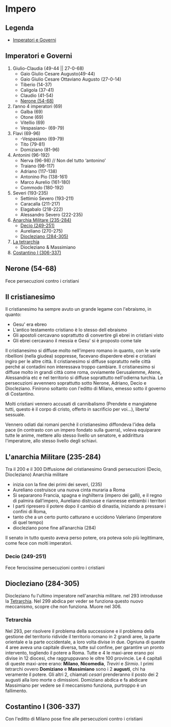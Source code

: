 # Impero

## Legenda

- [Imperatori e Governi](https://github.com/killerbossoriginal/quaderno/blob/main/storia/roma/impero.md#imperatori-e-governi)

## Imperatori e Governi

1. Giulio-Claudia (49-44 || 27-0-68)
    - Gaio Giulio Cesare Augusto(49-44)
    - Gaio Giulio Cesare Ottaviano Augusto (27-0-14)
    - Tiberio (14-37)
    - Caligola (37-41)
    - Claudio (41-54)
    - [Nerone (54-68)](https://github.com/killerbossoriginal/quaderno/blob/main/storia/roma/impero.md#nerone-54-68)
2. l’anno 4 imperatori (69)
    - Galba (69)
    - Otone (69)
    - Vitellio (69)
    - Vespasiano- (69-79)
3. Flavi (69-96)
    - -Vespasiano (69-79)
    - Tito (79-81)
    - Domiziano (81-96)
4. Antonini (96-192)
    - Nerva (96-98) // Non del tutto ‘antonino’
    - Traiano (98-117)
    - Adriano (117-138)
    - Antonino Pio (138-161)
    - Marco Aurelio (161-180)
    - Commodo (180-192)
5. Severi (193-235)
    - Settimio Severo (193-211)
    - Caracalla (211-217)
    - Elagabalo (218-222)
    - Alessandro Severo (222-235)
6. [Anarchia Militare (235-284)](https://github.com/killerbossoriginal/quaderno/blob/main/storia/roma/impero.md#lanarchia-militare-235-284)
    - [Decio (249-251)](https://github.com/killerbossoriginal/quaderno/blob/main/storia/roma/impero.md#decio-249-251)
    - Aureliano (270-275)
    - [Diocleziano (284-305)](https://github.com/killerbossoriginal/quaderno/blob/main/storia/roma/impero.md#diocleziano-284-305)
7. [La tetrarchia](https://github.com/killerbossoriginal/quaderno/blob/main/storia/roma/impero.md#tetrarchia)
    - Diocleziano & Massimiano
8. [Costantino I (306-337)](https://github.com/killerbossoriginal/quaderno/blob/main/storia/roma/impero.md#costantino-i-306-337)

## Nerone (54-68)

Fece persecuzioni contro i cristiani

## Il cristianesimo

Il cristianesimo ha sempre avuto un grande legame con l'ebraismo, in quanto:

- Gesu' era ebreo
- L'antico testamento cristiano è lo stesso dell ebraismo
- Gli apostoli cercavano soprattutto di convertire gli ebrei in cristiani visto
- Gli ebrei cercavano il messia e Gesu' si è proposto come tale

Il cristianesimo si diffuse molto nell'impero romano in quanto, con le varie ribellioni (nella giudea) soppresse, facevano disperdere ebrei e cristiani ingiro per le altre città.
Il cristianesimo si diffuse sopratutto nelle città perché ai contadini non interessava troppo cambiare.
Il cristianesimo si diffuse molto in grandi città come roma, ovviamente Gerusalemme, Atene, Alessandria etc e nel territorio si diffuse soprattutto nell'odierna turchia.
Le persecuzioni avvennero soprattutto sotto Nerone, Adriano, Decio e Diocleziano. Finirono soltanto con l'editto di Milano, emesso sotto il governo di Costantino.

Molti cristiani vennero accusati di cannibalismo (Prendete e mangiatene tutti, questo è il corpo di cristo, offerto in sacrificio per voi...), liberta' sessuale.

Vennero odiati dai romani perchè il cristianesimo diffondeva l'idea della pace (in contrasto con un impero fondato sulla guerra), voleva equiparare tutte le anime, mettere allo stesso livello un senatore, e addirittura l'imperatore, allo stesso livello degli schiavi.

## L'anarchia Militare (235-284)

Tra il 200 e il 300
Diffusione del cristianesimo
Grandi persecuzioni (Decio, Diocleziano)
Anarchia militare

- inizia con la fine dei primi dei severi, (235)
- Aureliano costruisce una nuova cinta muraria a Roma
- Si separarono Francia, spagna e inghilterra (impero dei galli), e il regno di palmira dall’impero, Aureliano distrusse e riannesse entrambi i territori
- I parti ripresero il potere dopo il cambio di dinastia, iniziando a pressare i confini di Roma,
- tanto che a un certo punto catturano e uccidono Valeriano (imperatore di quel tempo)
- diocleziano pone fine all’anarchia (284)

Il senato in tutto questo aveva perso potere, ora poteva solo più legittimare, come fece con molti imperatori.

### Decio (249-251)

Fece ferocissime persecuzioni contro i cristiani

## Diocleziano (284-305)

Diocleziano fu l'ultimo imperatore nell'anarchia militare.
nel 293 introdusse la [Tetrarchia](https://github.com/killerbossoriginal/quaderno/blob/main/storia/roma/impero.md#tetrarchia).
Nel 299 abdica per veder se funziona questo nuovo meccanismo, scopre che non funziona.
Muore nel 306.

### Tetrarchia

Nel 293, per risolvere il problema della successione e il problema della gestione del territorio ridivide il territorio romano in 2 grandi aree, la parte orientale e la parte occidentale, a loro volta divise in due. Ogniuna di queste 4 aree aveva una capitale diversa, tutte sul confine, per garantire un pronto intervento, togliendo il potere a Roma. Tutte e 4 le maxi-aree erano poi divise in 12 diocesi, che raggruppavano le oltre 100 provincie.
Le 4 capitali di queste maxi-aree erano: **Milano**, **Nicomedia**, *Treviri* e *Sirmio*. I primi tetrarchi ovvero **Domiziano** e **Massimiano** sono i 2 **augusti**, chi ha veramente il potere. Gli altri 2, chiamati *cesari* prenderanno il posto dei 2 augusti alla loro morte o dimissioni.
Domiziano abdica e fa abdicare Massimiano per vedere se il meccanismo funziona, purtroppo è un fallimento.

## Costantino I (306-337)

Con l'editto di Milano pose fine alle persecuzioni contro i cristiani
